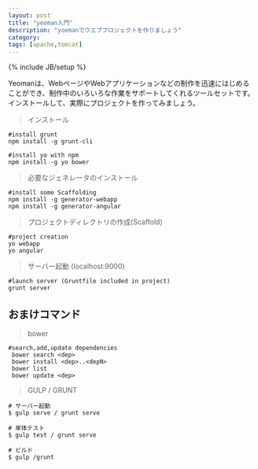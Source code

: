 ```yaml
---
layout: post
title: "yeoman入門"
description: "yoemanでウエブプロジェクトを作りましょう"
category: 
tags: [apache,tomcat]
---
```

{% include JB/setup %}

Yeomanは、WebページやWebアプリケーションなどの制作を迅速にはじめることができ、制作中のいろいろな作業をサポートしてくれるツールセットです。
インストールして、実際にプロジェクトを作ってみましょう。


> インストール

```
#install grunt
npm install -g grunt-cli

#install yo with npm
npm install -g yo bower
```

> 必要なジェネレータのインストール

```
#install some Scaffolding 
npm install -g generator-webapp
npm install -g generator-angular
```

> プロジェクトディレクトリの作成(Scaffold)

```
#project creation
yo webapp
yo angular
```

> サーバー起動 (localhost:9000)

```
#launch server (Gruntfile included in project)
grunt server
```

## おまけコマンド

> bower

```
#search,add,update dependencies
 bower search <dep>
 bower install <dep>..<depN>
 bower list
 bower update <dep>
```

 > GULP / GRUNT

```
# サーバー起動
$ gulp serve / grunt serve

# 単体テスト
$ gulp test / grunt serve

# ビルド
$ gulp /grunt
```